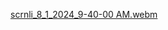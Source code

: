 [scrnli_8_1_2024_9-40-00 AM.webm](https://github.com/user-attachments/assets/0441a990-9706-4b76-8d26-bb6d7e3c80c5)
